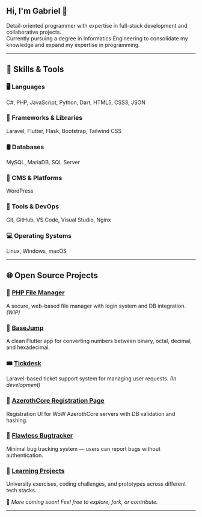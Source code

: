 ## Hi, I'm Gabriel 👋

Detail-oriented programmer with expertise in full-stack development and collaborative projects.  
Currently pursuing a degree in Informatics Engineering to consolidate my knowledge and expand my expertise in programming.

---

## 🚀 Skills & Tools

### 🖥️ Languages  
C#, PHP, JavaScript, Python, Dart, HTML5, CSS3, JSON

### 🧰 Frameworks & Libraries  
Laravel, Flutter, Flask, Bootstrap, Tailwind CSS

### 🛢️ Databases  
MySQL, MariaDB, SQL Server

### 🧩 CMS & Platforms  
WordPress

### 🔧 Tools & DevOps  
Git, GitHub, VS Code, Visual Studio, Nginx

### 💻 Operating Systems  
Linux, Windows, macOS

---

## 🌐 Open Source Projects

### 🔐 [PHP File Manager](https://github.com/Ferreira9006/PHP-File-Manager)  
A secure, web-based file manager with login system and DB integration. *(WIP)*

### 🧮 [BaseJump](https://github.com/Ferreira9006/BaseJump)  
A clean Flutter app for converting numbers between binary, octal, decimal, and hexadecimal.

### 🎟️ [Tickdesk](https://github.com/Ferreira9006/pws-tickdesk)  
Laravel-based ticket support system for managing user requests. *(In development)*

### 🧙 [AzerothCore Registration Page](https://github.com/Ferreira9006/azerothcore-registration-page)  
Registration UI for WoW AzerothCore servers with DB validation and hashing.

### 🐞 [Flawless Bugtracker](https://github.com/Ferreira9006/Flawless-Bugtracker-Website)  
Minimal bug tracking system — users can report bugs without authentication.

### 📘 [Learning Projects](https://github.com/Ferreira9006/Learning-Projects)  
University exercises, coding challenges, and prototypes across different tech stacks.

📌 *More coming soon! Feel free to explore, fork, or contribute.*

---

<!--## 📊 GitHub Stats

<p align="center">
  <img src="https://github-readme-stats.vercel.app/api?username=Ferreira9006&show_icons=true" height="160"/>
  <img src="https://github-readme-stats.vercel.app/api/top-langs/?username=Ferreira9006&layout=compact" height="160"/>
</p>


<!-- ## Hi, I'm Gabriel 👋

Detail-oriented programmer with expertise in full-stack development and collaborative projects.
Currently pursuing a degree in Informatics Engineering to consolidate my knowledge and expand my expertise in programming.


## 🚀 Skills & Tools I have worked with

<div align="center">
  <img src="https://cdn.jsdelivr.net/gh/devicons/devicon/icons/csharp/csharp-original.svg" height="40" alt="C#" />
  <img src="https://cdn.jsdelivr.net/gh/devicons/devicon/icons/mysql/mysql-original.svg" height="40" alt="SQL" />
  <img src="https://cdn.jsdelivr.net/gh/devicons/devicon/icons/microsoftsqlserver/microsoftsqlserver-plain.svg" height="40" alt="SQL Server" />
  <img src="https://cdn.jsdelivr.net/gh/devicons/devicon/icons/php/php-original.svg" height="40" alt="PHP" />
  <img src="https://cdn.jsdelivr.net/gh/devicons/devicon/icons/javascript/javascript-original.svg" height="40" alt="JavaScript" />
  <img src="https://cdn.jsdelivr.net/gh/devicons/devicon/icons/python/python-original.svg" height="40" alt="Python" />
  <img src="https://cdn.jsdelivr.net/gh/devicons/devicon/icons/dart/dart-original.svg" height="40" alt="Dart" />
  <img src="https://cdn.jsdelivr.net/gh/devicons/devicon/icons/flask/flask-original.svg" height="40" alt="Flask" />
  <img src="https://cdn.jsdelivr.net/gh/devicons/devicon/icons/bootstrap/bootstrap-original.svg" height="40" alt="Bootstrap" />
  <img src="https://camo.githubusercontent.com/a739cc726be1242578d99c1507c43b7323fe4b74e2f04e3cf7b16fbe66b1893d/68747470733a2f2f63646e2e6a7364656c6976722e6e65742f67682f64657669636f6e732f64657669636f6e2f69636f6e732f7461696c77696e646373732f7461696c77696e646373732d6f726967696e616c2d776f72646d61726b2e737667" height="40" alt="Tailwind CSS" />
  <img src="https://cdn.jsdelivr.net/gh/devicons/devicon/icons/wordpress/wordpress-original.svg" height="40" alt="WordPress" />
  <img src="https://cdn.jsdelivr.net/gh/devicons/devicon/icons/laravel/laravel-original.svg" height="40" alt="Laravel" />
  <img src="https://cdn.jsdelivr.net/gh/devicons/devicon/icons/flutter/flutter-original.svg" height="40" alt="Flutter" />
  <img src="https://cdn.jsdelivr.net/gh/devicons/devicon/icons/html5/html5-original.svg" height="40" alt="HTML5" />
  <img src="https://cdn.jsdelivr.net/gh/devicons/devicon/icons/css3/css3-original.svg" height="40" alt="CSS3" />
  <img src="https://img.shields.io/badge/JSON-%23ffffff.svg?style=for-the-badge&logo=json&logoColor=black" height="28" alt="JSON" />
  <img src="https://cdn.jsdelivr.net/gh/devicons/devicon/icons/mysql/mysql-original.svg" height="40" alt="MySQL" />
  <img src="https://cdn.jsdelivr.net/gh/devicons/devicon/icons/mariadb/mariadb-original.svg" height="40" alt="MariaDB" />
  <img src="https://cdn.jsdelivr.net/gh/devicons/devicon/icons/microsoftsqlserver/microsoftsqlserver-plain.svg" height="40" alt="SQL Server" />
  <img src="https://cdn.jsdelivr.net/gh/devicons/devicon/icons/nginx/nginx-original.svg" height="40" alt="Nginx" />
  <img src="https://cdn.jsdelivr.net/gh/devicons/devicon/icons/git/git-original.svg" height="40" alt="Git" />
  <img src="https://cdn.jsdelivr.net/gh/devicons/devicon/icons/github/github-original.svg" height="40" alt="GitHub" />
  <img src="https://cdn.jsdelivr.net/gh/devicons/devicon/icons/vscode/vscode-original.svg" height="40" alt="VS Code" />
  <img src="https://cdn.jsdelivr.net/gh/devicons/devicon/icons/visualstudio/visualstudio-original.svg" height="40" alt="VS Code" />
  <img src="https://cdn.jsdelivr.net/gh/devicons/devicon/icons/linux/linux-original.svg" height="40" alt="Linux" />
  <img src="https://cdn.jsdelivr.net/gh/devicons/devicon/icons/windows8/windows8-original.svg" height="40" alt="Windows" />
  <img src="https://cdn.jsdelivr.net/gh/devicons/devicon/icons/apple/apple-original.svg" height="40" alt="macOS" />
</div>


## 🌐 Open Source Projects

Here are some open source projects I've built or actively maintain:

---

### 🔐 [PHP File Manager](https://github.com/Ferreira9006/PHP-File-Manager)
![PHP](https://img.shields.io/badge/PHP-8.0%2B-blue?logo=php) ![MySQL](https://img.shields.io/badge/MySQL-Database-informational?logo=mysql) ![WIP](https://img.shields.io/badge/status-in%20development-yellow)

A secure, web-based file manager built with PHP. Features include MySQL-based login system, session handling, and responsive UI. File upload, editing, and email alerts are coming soon.

---

### 🧮 BaseJump *(Private for now)*
![Flutter](https://img.shields.io/badge/Flutter-App-blue?logo=flutter) ![Dart](https://img.shields.io/badge/Dart-Language-lightblue?logo=dart)

A modern Flutter app to convert numbers between Binary, Octal, Decimal, and Hexadecimal. Includes validation, history, and a modular architecture using custom widgets and models.

---

### 🎟️ [Tickdesk](https://github.com/Ferreira9006/pws-tickdesk)
![Laravel](https://img.shields.io/badge/Laravel-Framework-red?logo=laravel) ![Tailwind](https://img.shields.io/badge/Tailwind-CSS-38bdf8?logo=tailwindcss) ![WIP](https://img.shields.io/badge/status-in%20development-yellow)

A work-in-progress Laravel ticketing system. Built for teams that need to manage support requests efficiently, with features like ticket states, roles, dashboards, and email integration planned.

---

### 🧙 [AzerothCore Registration Page](https://github.com/Ferreira9006/azerothcore-registration-page)
![PHP](https://img.shields.io/badge/PHP-7.4+-blue?logo=php) ![Game](https://img.shields.io/badge/WoW-Private%20Server-informational)

A user-friendly registration page for AzerothCore World of Warcraft servers. Built to integrate directly with the emulator's MySQL database using secure password hashing and validation.

---

### 🐞 [Flawless Bugtracker](https://github.com/Ferreira9006/Flawless-Bugtracker-Website)
![Bug Tracking](https://img.shields.io/badge/Bugtracker-Open%20Access-orange) ![PHP](https://img.shields.io/badge/PHP-7.5%2B-blue?logo=php)

A simplified bug tracking tool that allows anyone to report bugs without logging in. Includes admin tools, error handling, and is tailored for WoWEmu communities.

---

### 📘 [Learning Projects](https://github.com/Ferreira9006/Learning-Projects)
![Learning](https://img.shields.io/badge/Learning-Full%20Stack-blueviolet) ![Active](https://img.shields.io/badge/Status-Active-brightgreen)

A central repository containing university coursework, coding exercises, and prototype applications. Covers multiple languages, frameworks, and concepts — showing a diverse and consistent learning journey.

---

📌 *More coming soon! Feel free to explore, fork, or contribute.*


<!--
**Ferreira9006/Ferreira9006** is a ✨ _special_ ✨ repository because its `README.md` (this file) appears on your GitHub profile.

Here are some ideas to get you started:

- 🔭 I’m currently working on ...
- 🌱 I’m currently learning ...
- 👯 I’m looking to collaborate on ...
- 🤔 I’m looking for help with ...
- 💬 Ask me about ...
- 📫 How to reach me: ...
- 😄 Pronouns: ...
- ⚡ Fun fact: ...


<img alt="my stats" align="left" width="54%" src="https://github-readme-stats.vercel.app/api?username=Ferreira9006&show_icons=true" />
<img alt="language stats" align="left" width="41%" src="https://github-readme-stats.vercel.app/api/top-langs/?username=Ferreira9006&layout=compact" />
-->
